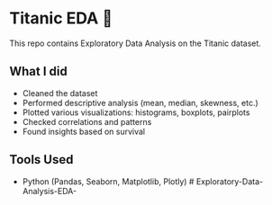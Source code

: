 # Titanic EDA 🚢

This repo contains Exploratory Data Analysis on the Titanic dataset.

## What I did
- Cleaned the dataset
- Performed descriptive analysis (mean, median, skewness, etc.)
- Plotted various visualizations: histograms, boxplots, pairplots
- Checked correlations and patterns
- Found insights based on survival

## Tools Used
- Python (Pandas, Seaborn, Matplotlib, Plotly)
#   E x p l o r a t o r y - D a t a - A n a l y s i s - E D A -  
 
